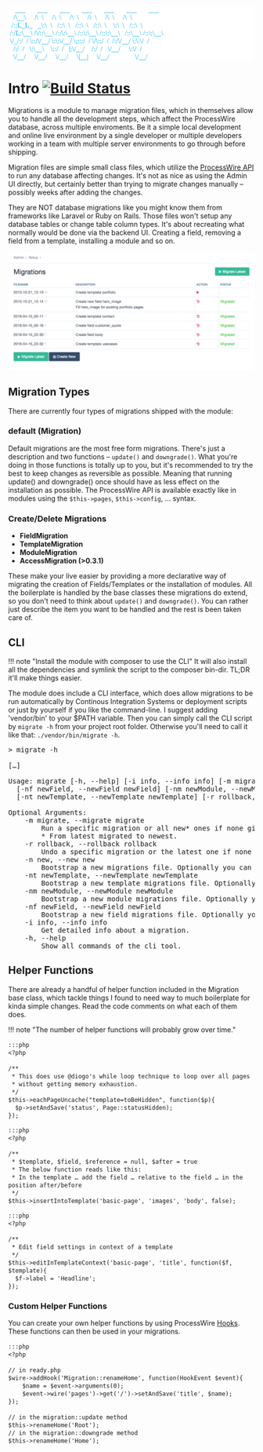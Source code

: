 <pre style="font-family: 'Source Code Pro'; color: #00AAFF; background-color: white; margin-top: -2.6em">
    ___       ___       ___       ___       ___       ___       ___
   /\__\     /\  \     /\  \     /\  \     /\  \     /\  \     /\  \
  /::L_L_   _\:\  \   /::\  \   /::\  \   /::\  \    \:\  \   /::\  \
 /:/L:\__\ /\/::\__\ /:/\:\__\ /::\:\__\ /::\:\__\   /::\__\ /::\:\__\
 \/_/:/  / \::/\/__/ \:\:\/__/ \;:::/  / \/\::/  /  /:/\/__/ \:\:\/  /
   /:/  /   \:\__\    \::/  /   |:\/__/    /:/  /   \/__/     \:\/  /
   \/__/     \/__/     \/__/     \|__|     \/__/               \/__/
</pre>

# Intro [![Build Status](https://travis-ci.org/LostKobrakai/Migrations.svg?branch=master)](https://travis-ci.org/LostKobrakai/Migrations)

Migrations is a module to manage migration files, which in themselves allow you to handle all the development steps, which affect the ProcessWire database, across multiple enviroments. Be it a simple local development and online live environment by a single developer or multiple developers working in a team with multiple server environments to go through before shipping.

Migration files are simple small class files, which utilize the [ProcessWire API](https://processwire.com/api/ref/) to run any database affecting changes. It's not as nice as using the Admin UI directly, but certainly better than trying to migrate changes manually &ndash; possibly weeks after adding the changes. 

They are NOT database migrations like you might know them from frameworks like Laravel or Ruby on Rails. Those files won't setup any database tables or change table column types. It's about recreating what normally would be done via the backend UI. Creating a field, removing a field from a template, installing a module and so on.

![Admin UI](images/UI.png)

## Migration Types

There are currently four types of migrations shipped with the module:

### __default (Migration)__  
Default migrations are the most free form migrations. There's just a description and two functions – `update()` and `downgrade()`. What you're doing in those functions is totally up to you, but it's recommended to try the best to keep changes as reversible as possible. Meaning that running update() and downgrade() once should have as less effect on the installation as possible. The ProcessWire API is available exactly like in modules using the `$this->pages`, `$this->config`, … syntax.

### __Create/Delete Migrations__

- __FieldMigration__
- __TemplateMigration__
- __ModuleMigration__  
- __AccessMigration (>0.3.1)__  

These make your live easier by providing a more declarative way of migrating the creation of Fields/Templates or the installation of modules. All the boilerplate is handled by the base classes these migrations do extend, so you don't need to think about `update()` and `downgrade()`. You can rather just describe the item you want to be handled and the rest is been taken care of.

## CLI

!!! note "Install the module with composer to use the CLI"
		It will also install all the dependencies and symlink the script to the composer bin-dir. TL;DR it'll make things easier.

The module does include a CLI interface, which does allow migrations to be run automatically by Continous Integration Systems or deployment scripts or just by yourself if you like the command-line. I suggest adding 'vendor/bin' to your $PATH variable. Then you can simply call the CLI script by `migrate -h` from your project root folder. Otherwise you'll need to call it like that: `./vendor/bin/migrate -h`.

<pre>
> migrate -h

[…]

Usage: migrate [-h, --help] [-i info, --info info] [-m migrate, --migrate migrate] [-n new, --new new] 
  [-nf newField, --newField newField] [-nm newModule, --newModule newModule] 
  [-nt newTemplate, --newTemplate newTemplate] [-r rollback, --rollback rollback]

Optional Arguments:
	-m migrate, --migrate migrate
		Run a specific migration or all new* ones if none given.
		* From latest migrated to newest.
	-r rollback, --rollback rollback
		Undo a specific migration or the latest one if none given.
	-n new, --new new
		Bootstrap a new migrations file. Optionally you can already supply a description.
	-nt newTemplate, --newTemplate newTemplate
		Bootstrap a new template migrations file. Optionally you can already supply a description.
	-nm newModule, --newModule newModule
		Bootstrap a new module migrations file. Optionally you can already supply a description.
	-nf newField, --newField newField
		Bootstrap a new field migrations file. Optionally you can already supply a description.
	-i info, --info info
		Get detailed info about a migration.
	-h, --help
		Show all commands of the cli tool.
</pre>

## Helper Functions

There are already a handful of helper function included in the Migration base class, which tackle things I found to need way to much boilerplate for kinda simple changes. Read the code comments on what each of them does.

!!! note "The number of helper functions will probably grow over time."

```
:::php
<?php

/**
 * This does use @diogo's while loop technique to loop over all pages 
 * without getting memory exhaustion. 
 */
$this->eachPageUncache("template=toBeHidden", function($p){
  $p->setAndSave('status', Page::statusHidden);
}); 
```

```
:::php
<?php

/**
 * $template, $field, $reference = null, $after = true
 * The below function reads like this:
 * In the template … add the field … relative to the field … in the position after/before
 */
$this->insertIntoTemplate('basic-page', 'images', 'body', false); 
```

```
:::php
<?php

/**
 * Edit field settings in context of a template
 */
$this->editInTemplateContext('basic-page', 'title', function($f, $template){
  $f->label = 'Headline';
}); 
```

### Custom Helper Functions

You can create your own helper functions by using ProcessWire [Hooks](https://processwire.com/api/hooks/). These functions can then be used in your migrations.

```
:::php
<?php

// in ready.php
$wire->addHook('Migration::renameHome', function(HookEvent $event){
	$name = $event->arguments(0);
	$event->wire('pages')->get('/')->setAndSave('title', $name);
});

// in the migration::update method
$this->renameHome('Root'); 
// in the migration::downgrade method
$this->renameHome('Home'); 
```

